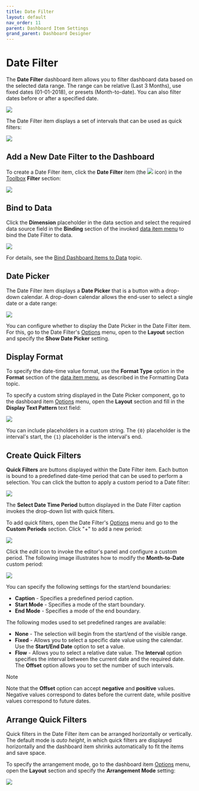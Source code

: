 ```yaml
---
title: Date Filter
layout: default
nav_order: 11
parent: Dashboard Item Settings
grand_parent: Dashboard Designer
---
```

# Date Filter

The **Date Filter** dashboard item allows you to filter dashboard data based on the selected data range. The range can be relative (Last 3 Months), use fixed dates (01-01-2018), or presets (Month-to-date). You can also filter dates before or after a specified date. 

![](/assets/images/dashboards/datefilter-web-overview.png)

The Date Filter item displays a set of intervals that can be used as quick filters:

![](/assets/images/dashboards/datefilter-web-autoheight.png)

## Add a New Date Filter to the Dashboard

To create a Date Filter item, click the **Date Filter** item (the  ![](/assets/images/dashboards/wdd-datefilter-icon.png)  icon) in the [Toolbox](../ui-elements/toolbox.md) **Filter** section:

![](/assets/images/dashboards/wdd-toolbox-filter-elements125330.png)

## Bind to Data

Click the **Dimension** placeholder in the data section and select the required data source field in the **Binding** section of the invoked [data item menu](../ui-elements/data-item-menu.md) to bind the Date Filter to data.

![](/assets/images/dashboards/datefilter-web-data-binding.png)

For details, see the [Bind Dashboard Items to Data](../bind-dashboard-items-to-data.md) topic.

## Date Picker

The Date Filter item displays a **Date Picker** that is a button with a drop-down calendar. A drop-down calendar allows the end-user to select a single date or a date range:

![](/assets/images/dashboards/datefilter-web-datepicker.png)

You can configure whether to display the Date Picker in the Date Filter item. For this, go to the Date Filter's [Options](../ui-elements/dashboard-item-menu.md) menu, open to the **Layout** section and specify the **Show Date Picker** setting.

## Display Format

To specify the date-time value format, use the **Format Type** option in the **Format** section of the [data item menu](../ui-elements/data-item-menu.md), as described in the Formatting Data topic.

To specify a custom string displayed in the Date Picker component, go to the dashboard item [Options](../ui-elements/dashboard-item-menu.md) menu, open the **Layout** section and fill in the **Display Text Pattern** text field:

![](/assets/images/dashboards/datefilter-web-options.png)

You can include placeholders in a custom string. The `{0}` placeholder is the interval's start, the `{1}` placeholder is the interval's end.

## Create Quick Filters

**Quick Filters** are buttons displayed within the Date Filter item. Each button is bound to a predefined date-time period that can be used to perform a selection. You can click the button to apply a custom period to a Date filter:

![](/assets/images/dashboards/datefilter-web-quick-filters.png)

The **Select Date Time Period** button displayed in the Date Filter caption invokes the drop-down list with quick filters.

To add quick filters, open the Date Filter's [Options](../ui-elements/dashboard-item-menu.md) menu and go to the **Custom Periods** section. Click "+" to add a new period:

![](/assets/images/dashboards/datefilter-web-custom-periods.png)

Click the _edit_ icon to invoke the editor's panel and configure a custom period. The following image illustrates how to modify the **Month-to-Date** custom period:

![](/assets/images/dashboards/datefilter-web-custom-period-month-to-date.png)

You can specify the following settings for the start/end boundaries:

* **Caption** - Specifies a predefined period caption.
* **Start Mode** - Specifies a mode of the start boundary.
* **End Mode** - Specifies a mode of the end boundary.

The following modes used to set predefined ranges are available:

* **None** - The selection will begin from the start/end of the visible range.
* **Fixed** - Allows you to select a specific date value using the calendar. Use the **Start/End Date** option to set a value.
* **Flow** - Allows you to select a relative date value. The **Interval** option specifies the interval between the current date and the required date. The **Offset** option allows you to set the number of such intervals.

> [!NOTE]
> Note that the **Offset** option can accept **negative** and **positive** values. Negative values correspond to dates before the current date, while positive values correspond to future dates.

## Arrange Quick Filters

Quick filters in the Date Filter item can be arranged horizontally or vertically. The default mode is _auto height_, in which quick filters are displayed horizontally and the dashboard item shrinks automatically to fit the items and save space.

To specify the arrangement mode, go to the dashboard item [Options](../ui-elements/dashboard-item-menu.md) menu, open the **Layout** section and specify the **Arrangement Mode** setting:

![](/assets/images/dashboards/datefilter-web-options.png)
